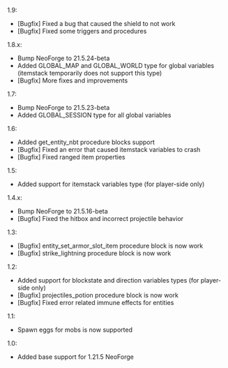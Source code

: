 1.9:
- [Bugfix] Fixed a bug that caused the shield to not work
- [Bugfix] Fixed some triggers and procedures

1.8.x:
- Bump NeoForge to 21.5.24-beta
- Added GLOBAL_MAP and GLOBAL_WORLD type for global variables (itemstack temporarily does not support this type)
- [Bugfix] More fixes and improvements

1.7:
- Bump NeoForge to 21.5.23-beta
- Added GLOBAL_SESSION type for all global variables

1.6:
- Added get_entity_nbt procedure blocks support
- [Bugfix] Fixed an error that caused itemstack variables to crash
- [Bugfix] Fixed ranged item properties

1.5:
- Added support for itemstack variables type (for player-side only)

1.4.x:
- Bump NeoForge to 21.5.16-beta
- [Bugfix] Fixed the hitbox and incorrect projectile behavior

1.3:
- [Bugfix] entity_set_armor_slot_item procedure block is now work
- [Bugfix] strike_lightning procedure block is now work

1.2:

- Added support for blockstate and direction variables types (for player-side only)
- [Bugfix] projectiles_potion procedure block is now work
- [Bugfix] Fixed error related immune effects for entities

1.1:

- Spawn eggs for mobs is now supported

1.0:

- Added base support for 1.21.5 NeoForge